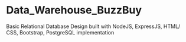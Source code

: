 # Data_Warehouse_BuzzBuy
Basic Relational Database Design built with NodeJS, ExpressJS, HTML/ CSS, Bootstrap, PostgreSQL implementation
